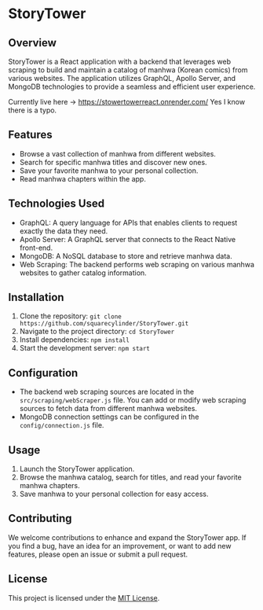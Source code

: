 # StoryTower

## Overview

StoryTower is a React application with a backend that leverages web scraping to build and maintain a catalog of manhwa (Korean comics) from various websites. The application utilizes GraphQL, Apollo Server, and MongoDB technologies to provide a seamless and efficient user experience.

Currently live here -> https://stowertowerreact.onrender.com/
Yes I know there is a typo.

## Features

- Browse a vast collection of manhwa from different websites.
- Search for specific manhwa titles and discover new ones.
- Save your favorite manhwa to your personal collection.
- Read manhwa chapters within the app.

## Technologies Used

- GraphQL: A query language for APIs that enables clients to request exactly the data they need.
- Apollo Server: A GraphQL server that connects to the React Native front-end.
- MongoDB: A NoSQL database to store and retrieve manhwa data.
- Web Scraping: The backend performs web scraping on various manhwa websites to gather catalog information.

## Installation

1. Clone the repository: `git clone https://github.com/squarecylinder/StoryTower.git`
2. Navigate to the project directory: `cd StoryTower`
3. Install dependencies: `npm install`
4. Start the development server: `npm start`

## Configuration

- The backend web scraping sources are located in the `src/scraping/webScraper.js` file. You can add or modify web scraping sources to fetch data from different manhwa websites.
- MongoDB connection settings can be configured in the `config/connection.js` file.

## Usage

1. Launch the StoryTower application.
2. Browse the manhwa catalog, search for titles, and read your favorite manhwa chapters.
3. Save manhwa to your personal collection for easy access.

## Contributing

We welcome contributions to enhance and expand the StoryTower app. If you find a bug, have an idea for an improvement, or want to add new features, please open an issue or submit a pull request.

## License

This project is licensed under the [MIT License](https://opensource.org/licenses/MIT).

